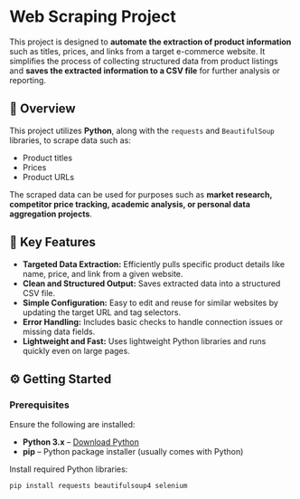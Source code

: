  # Web Scraping Project

This project is designed to **automate the extraction of product information** such as titles, prices, and links from a target e-commerce website. It simplifies the process of collecting structured data from product listings and **saves the extracted information to a CSV file** for further analysis or reporting.
  
## 🧾 Overview 
 
This project utilizes **Python**, along with the `requests` and `BeautifulSoup` libraries, to scrape data such as:  
 
- Product titles    
- Prices   
- Product URLs
  
The scraped data can be used for purposes such as **market research, competitor price tracking, academic analysis, or personal data aggregation projects**.
 
## 🚀 Key Features

- **Targeted Data Extraction:** Efficiently pulls specific product details like name, price, and link from a given website. 
- **Clean and Structured Output:** Saves extracted data into a structured CSV file.
- **Simple Configuration:** Easy to edit and reuse for similar websites by updating the target URL and tag selectors.
- **Error Handling:** Includes basic checks to handle connection issues or missing data fields.
- **Lightweight and Fast:** Uses lightweight Python libraries and runs quickly even on large pages. 
 
## ⚙️ Getting Started 

### Prerequisites 

Ensure the following are installed:

- **Python 3.x** – [Download Python](https://www.python.org/downloads/)
- **pip** – Python package installer (usually comes with Python)

Install required Python libraries:

```bash
pip install requests beautifulsoup4 selenium

